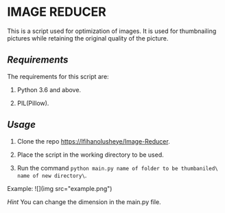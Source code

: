 # IMAGE REDUCER

This is a script used for optimization of images. It is used for thumbnailing pictures while retaining the original quality of the picture.

## *Requirements*

The requirements for this script are:

1. Python 3.6 and above.

2. PIL(Pillow).

## *Usage*

1. Clone the repo <https://Ifihanolusheye/Image-Reducer>.

2. Place the script in the working directory to be used.

3. Run the command `python main.py name of folder to be thumbaniled\ name of new directory\`.

Example: ![](img src="example.png")


 *Hint*
You can change the dimension in the main.py file.
